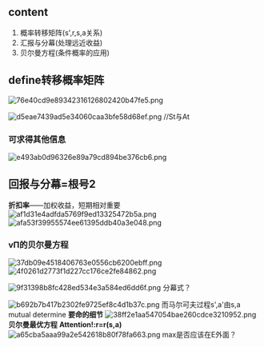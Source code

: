 ## content
1. 概率转移矩阵(s',r,s,a关系)
2. 汇报与分幕(处理远近收益)
3. 贝尔曼方程(条件概率的应用)


## define转移概率矩阵
![76e40cd9e89342316126802420b47fe5.png](file:///C:/Users/%E8%81%94%E6%83%B3/.config/joplin-desktop/resources/724121122aaf4fb3bd4ae1e113d61b9e.png?t=1656560157005)

![d5eae7439ad5e34060caa3bfe58d68ef.png](file:///C:/Users/%E8%81%94%E6%83%B3/.config/joplin-desktop/resources/324d20c85fd445a79ade745ebf74d191.png?t=1656660679878)
//St与At

### 可求得其他信息

![e493ab0d96326e89a79cd894be376cb6.png](file:///C:/Users/%E8%81%94%E6%83%B3/.config/joplin-desktop/resources/dfadea2b152945ddbccd7939bed389f9.png?t=1656660793117)

## 回报与分幕=根号2

**折扣率**——加权收益，短期相对重要
![af1d31e4adfda5769f9ed13325472b5a.png](file:///C:/Users/%E8%81%94%E6%83%B3/.config/joplin-desktop/resources/0e558276b7f546b188b2983966f119f2.png?t=1656661215538)
![afa53f39955574ee61395ddb40a3e048.png](file:///C:/Users/%E8%81%94%E6%83%B3/.config/joplin-desktop/resources/0600e22762044bb5a9f67ef72626b47f.png?t=1656677474699)

### vΠ的贝尔曼方程

![37db09e4518406763e0556cb6200ebff.png](file:///C:/Users/%E8%81%94%E6%83%B3/.config/joplin-desktop/resources/7b96a5bb90cc4ca4b51e1a2b21ef631e.png?t=1656680300184)
![4f0261d2773f1d227cc176ce2fe84862.png](file:///C:/Users/%E8%81%94%E6%83%B3/.config/joplin-desktop/resources/a4541235c2c442978f0d3ab9daa9a74f.png?t=1656680437012)

![9f31398b8fc428ed534e3a584ed6dd6f.png](file:///C:/Users/%E8%81%94%E6%83%B3/.config/joplin-desktop/resources/d9491e9f62ad4092bf1c79340ccd6c4c.png?t=1656681330160)
分幕式？

![b692b7b417b2302fe9725ef8c4d1b37c.png](file:///C:/Users/%E8%81%94%E6%83%B3/.config/joplin-desktop/resources/8ab3bd0e1431496b9673c57a0f1ac3bc.png?t=1656682113157)
而马尔可夫过程s',a'由s,a mutual determine
**要命的细节**
![38ff2e1aa547054bae260cdce3210952.png](file:///C:/Users/%E8%81%94%E6%83%B3/.config/joplin-desktop/resources/bc7b9ae3240d4f58b4766d772022f69f.png?t=1656684922501)
**贝尔曼最优方程**
**Attention!:r=r(s,a)**
![a65cba5aaa99a2e542618b80f78fa663.png](file:///C:/Users/%E8%81%94%E6%83%B3/.config/joplin-desktop/resources/42d5f4388f3a408e8c7c05e5ec615ad8.png?t=1656685363594)
max是否应该在E外面？